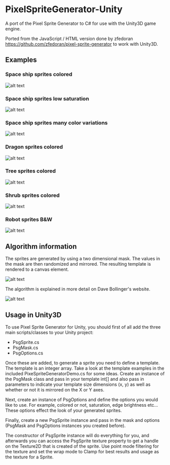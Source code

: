 # PixelSpriteGenerator-Unity
A port of the Pixel Sprite Generator to C# for use with the Unity3D game engine. 

Ported from the JavaScript / HTML version done by zfedoran https://github.com/zfedoran/pixel-sprite-generator to work with Unity3D.

## Examples

### Space ship sprites colored
![alt text](http://i.imgur.com/nRYrV61.png "Space ship sprites colored")

### Space ship sprites low saturation
![alt text](http://i.imgur.com/1tZ44QZ.png "Space ship sprites low saturation")

### Space ship sprites many color variations
![alt text](http://i.imgur.com/NuQ8lRH.png "Space ship sprites many color variations")

### Dragon sprites colored
![alt text](http://i.imgur.com/X4Rf4es.png "Dragon sprites colored")

### Tree sprites colored
![alt text](http://i.imgur.com/9xKU0Sb.png "Tree sprites colored")

### Shrub sprites colored
![alt text](http://i.imgur.com/gxj2Xn5.png "Shrub sprites colored")

### Robot sprites B&W
![alt text](http://i.imgur.com/ZG5cY6a.png "Robot sprites B&W")

## Algorithm information

The sprites are generated by using a two dimensional mask. The values in the mask are then randomized and mirrored. The resulting template is rendered to a canvas element.

![alt text](http://i.imgur.com/kXfWtgh.png "Algorithm")

The algorithm is explained in more detail on Dave Bollinger's website.

![alt text](http://i.imgur.com/TZdwdEV.png "Algorithm")

## Usage in Unity3D

To use Pixel Sprite Generator for Unity, you should first of all add the three main scripts/classes to your Unity project:

- PsgSprite.cs
- PsgMask.cs
- PsgOptions.cs

Once these are added, to generate a sprite you need to define a template. The template is an integer array. Take a look at the template examples in the included PixeSpriteGeneratorDemo.cs for some ideas. Create an instance of the PsgMask class and pass in your template int[] and also pass in parameters to indicate your template size dimensions (x, y) as well as whether or not it is mirrored on the X or Y axes.

Next, create an instance of PsgOptions and define the options you would like to use. For example, colored or not, saturation, edge brightness etc... These options effect the look of your generated sprites.

Finally, create a new PsgSprite instance and pass in the mask and options (PsgMask and PsgOptions instances you created before).

The constructor of PsgSprite instance will do everything for you, and afterwards you can access the PsgSprite texture property to get a handle on the Texture2D that is created of the sprite. Use point mode filtering for the texture and set the wrap mode to Clamp for best results and usage as the texture for a Sprite.
